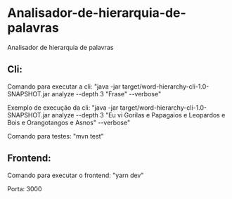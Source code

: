 # Analisador-de-hierarquia-de-palavras
Analisador de hierarquia de palavras

## Cli: 

Comando para executar a cli: "java -jar target/word-hierarchy-cli-1.0-SNAPSHOT.jar analyze --depth 3 "Frase" --verbose"

Exemplo de execução da cli: "java -jar target/word-hierarchy-cli-1.0-SNAPSHOT.jar analyze --depth 3 "Eu vi Gorilas e Papagaios e Leopardos e Bois e Orangotangos e Asnos" --verbose"

Comando para testes: "mvn test"

## Frontend:

Comando para executar o frontend: "yarn dev"

Porta: 3000